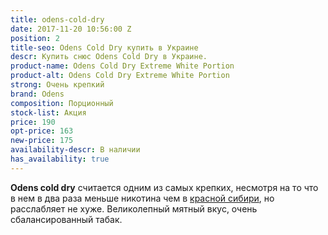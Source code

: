 ```yaml
---
title: odens-cold-dry
date: 2017-11-20 10:56:00 Z
position: 2
title-seo: Odens Cold Dry купить в Украине
descr: Купить снюс Odens Cold Dry в Украине.
product-name: Odens Cold Dry Extreme White Portion
product-alt: Odens Cold Dry Extreme White Portion
strong: Очень крепкий
brand: Odens
composition: Порционный
stock-list: Акция
price: 190
opt-price: 163
new-price: 175
availability-descr: В наличии
has_availability: true
---
```


**Odens cold dry** считается одним из самых крепких, несмотря на то что в нем в два раза меньше никотина чем в [красной сибири](/siberia-white), но расслабляет не хуже. Великолепный мятный вкус, очень сбалансированный табак.